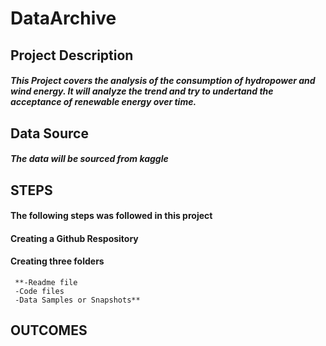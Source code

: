 # DataArchive
## Project Description
##### This Project covers the analysis of the consumption of hydropower  and wind energy. It will analyze the trend and try to undertand the acceptance of renewable energy over time.

## Data Source
##### The data will be sourced from kaggle


## STEPS
#### The following steps was followed in this project
#### Creating a Github Respository
#### Creating three folders 
     **-Readme file
     -Code files
     -Data Samples or Snapshots**





## OUTCOMES
